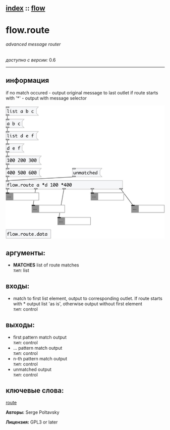 [index](index.html) :: [flow](category_flow.html)
---

# flow.route

###### advanced message router

*доступно с версии:* 0.6

---


## информация
if no match occured - output original message to last outlet if route starts with &#39;*&#39; - output with message selector


[![example](../examples/img/flow.route.jpg)](../examples/pd/flow.route.pd)



## аргументы:

* **MATCHES**
list of route matches<br>
_тип:_ list<br>







## входы:

* match to first list element, output to corresponding outlet. If route starts with * output list &#39;as is&#39;, otherwise output without first element<br>
_тип:_ control



## выходы:

* first pattern match output<br>
_тип:_ control
* ... pattern match output<br>
_тип:_ control
* n-th pattern match output<br>
_тип:_ control
* unmatched output<br>
_тип:_ control



## ключевые слова:

[route](keywords/route.html)






**Авторы:** Serge Poltavsky




**Лицензия:** GPL3 or later






